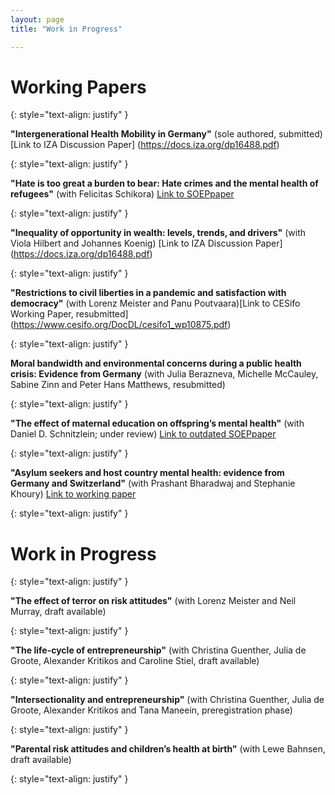```yaml
---
layout: page
title: "Work in Progress"

---
```


# Working Papers

{: style="text-align: justify" }

**"Intergenerational Health Mobility in Germany"** (sole authored, submitted) [Link to IZA Discussion Paper] (https://docs.iza.org/dp16488.pdf)

{: style="text-align: justify" }

**"Hate is too great a burden to bear: Hate crimes and the mental health of refugees"** (with Felicitas Schikora) [Link to SOEPpaper](https://www.diw.de/de/diw_01.c.817746.de/publikationen/soeppapers/2021_1130/hate_is_too_great_a_burden_to_bear__hate_crimes_and_the_mental_health_of_refugees.html)

{: style="text-align: justify" }

**"Inequality of opportunity in wealth: levels, trends, and drivers"** (with Viola Hilbert and Johannes Koenig) [Link to IZA Discussion Paper] (https://docs.iza.org/dp16488.pdf)

{: style="text-align: justify" }

**"Restrictions to civil liberties in a pandemic and satisfaction with democracy"** (with Lorenz Meister and Panu Poutvaara)[Link to CESifo Working Paper, resubmitted] (https://www.cesifo.org/DocDL/cesifo1_wp10875.pdf)

{: style="text-align: justify" }

**Moral bandwidth and environmental concerns during a public health crisis: Evidence from Germany** (with Julia Berazneva, Michelle McCauley, Sabine Zinn and Peter Hans Matthews, resubmitted)

{: style="text-align: justify" }

**"The effect of maternal education on offspring’s mental health"** (with Daniel D. Schnitzlein; under review) [Link to outdated SOEPpaper](https://www.diw.de/documents/publikationen/73/diw_01.c.617185.de/diw_sp1028.pdf)

{: style="text-align: justify" }

**"Asylum seekers and host country mental health: evidence from Germany and Switzerland"** (with Prashant Bharadwaj and Stephanie Khoury) [Link to working paper](https://www.dropbox.com/s/k0h4xn4fu2npzu8/20200521_asylum_MH%20%281%29.pdf?dl=0)



{: style="text-align: justify" }

# Work in Progress

{: style="text-align: justify" }

**"The effect of terror on risk attitudes"** (with Lorenz Meister and Neil Murray, draft available)

{: style="text-align: justify" }

**"The life-cycle of entrepreneurship"** (with Christina Guenther, Julia de Groote, Alexander Kritikos and Caroline Stiel, draft available)

{: style="text-align: justify" }

**"Intersectionality and entrepreneurship"** (with Christina Guenther, Julia de Groote, Alexander Kritikos and Tana Maneein, preregistration phase)

{: style="text-align: justify" }

**"Parental risk attitudes and children’s health at birth"** (with Lewe Bahnsen, draft available)

{: style="text-align: justify" }
